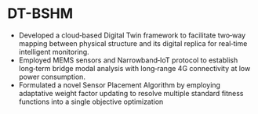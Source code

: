 # DT-BSHM

* Developed a cloud‑based Digital Twin framework to facilitate two‑way mapping between physical structure and its digital replica for real‑time intelligent monitoring.
* Employed MEMS sensors and Narrowband‑IoT protocol to establish long‑term bridge modal analysis with long‑range 4G connectivity at low power consumption.
* Formulated a novel Sensor Placement Algorithm by employing adaptative weight factor updating to resolve multiple standard fitness functions into a single objective optimization
